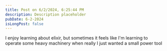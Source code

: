 ```yaml
---
title: Post on 6/2/2024, 6:25:44 PM
description: Description placeholder
pubDate: 6-2-2024
isLongPost: false
---
```

I enjoy learning about elixir, but sometimes it feels like I'm learning to operate some heavy machinery when really I just wanted a small power tool

